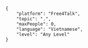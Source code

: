 ``` POST https://free4talk-sync.herokuapp.com/sync/post/free4talk/groups/?a=sync-post-free4talk-groups
{
    "platform": "Free4Talk",
    "topic": ".",
    "maxPeople": 0,
    "language": "Vietnamese",
    "level": "Any Level"
}
```
